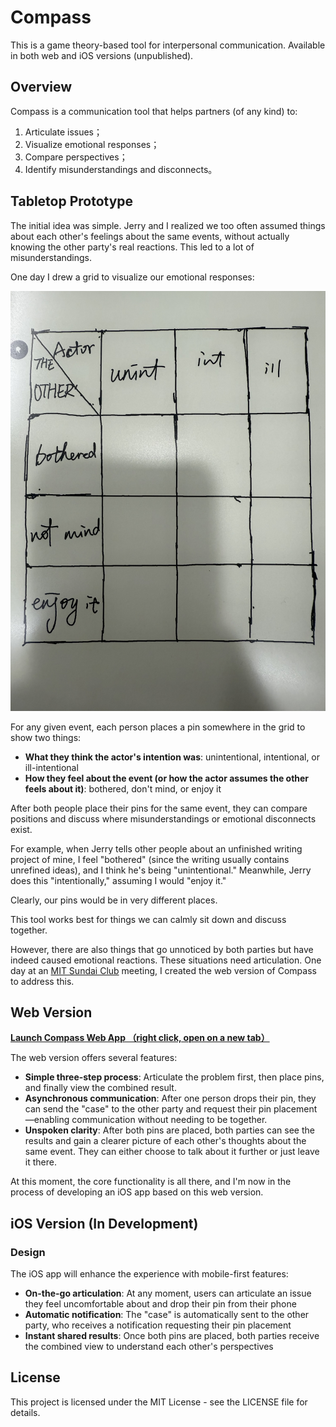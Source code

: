 # Compass

This is a game theory-based tool for interpersonal communication. Available in both web and iOS versions (unpublished).

## Overview

Compass is a communication tool that helps partners (of any kind) to:
1. Articulate issues；
2. Visualize emotional responses；
3. Compare perspectives；
4. Identify misunderstandings and disconnects。

## Tabletop Prototype

The initial idea was simple. Jerry and I realized we too often assumed things about each other's feelings about the same events, without actually knowing the other party's real reactions. This led to a lot of misunderstandings.

One day I drew a grid to visualize our emotional responses:

![Prototype 1](./Prototype%201.jpg)

For any given event, each person places a pin somewhere in the grid to show two things:
- **What they think the actor's intention was**: unintentional, intentional, or ill-intentional
- **How they feel about the event (or how the actor assumes the other feels about it)**: bothered, don't mind, or enjoy it

After both people place their pins for the same event, they can compare positions and discuss where misunderstandings or emotional disconnects exist.

For example, when Jerry tells other people about an unfinished writing project of mine, I feel "bothered" (since the writing usually contains unrefined ideas), and I think he's being "unintentional." Meanwhile, Jerry does this "intentionally," assuming I would "enjoy it."

Clearly, our pins would be in very different places.

This tool works best for things we can calmly sit down and discuss together.

However, there are also things that go unnoticed by both parties but have indeed caused emotional reactions. These situations need articulation. One day at an [MIT Sundai Club](https://www.sundai.club/) meeting, I created the web version of Compass to address this.

## Web Version

**[Launch Compass Web App （right click, open on a new tab）](https://noah-c.github.io/Compass/compass_matrix.html)**

The web version offers several features:
- **Simple three-step process**: Articulate the problem first, then place pins, and finally view the combined result.
- **Asynchronous communication**: After one person drops their pin, they can send the "case" to the other party and request their pin placement—enabling communication without needing to be together.
- **Unspoken clarity**: After both pins are placed, both parties can see the results and gain a clearer picture of each other's thoughts about the same event. They can either choose to talk about it further or just leave it there.

At this moment, the core functionality is all there, and I'm now in the process of developing an iOS app based on this web version.

## iOS Version (In Development)

### Design

The iOS app will enhance the experience with mobile-first features:
- **On-the-go articulation**: At any moment, users can articulate an issue they feel uncomfortable about and drop their pin from their phone
- **Automatic notification**: The "case" is automatically sent to the other party, who receives a notification requesting their pin placement
- **Instant shared results**: Once both pins are placed, both parties receive the combined view to understand each other's perspectives

## License

This project is licensed under the MIT License - see the LICENSE file for details.

